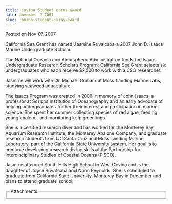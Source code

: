 ```yaml
---
title: Covina Student earns award
date: November 7 2007
slug: covina-student-earns-award
---
```


 
<span class="date">Posted on Nov 07, 2007 </span>
<p>
  California Sea Grant has named Jasmine Ruvalcaba a 2007 John D. Isaacs Marine
  Undergraduate Scholar.
</p>
<p>
  The National Oceanic and Atmospheric Administration funds the Isaacs
  Undergraduate Research Scholars Program; California Sea Grant selects six
  undergraduates who each receive $2,500 to work with a CSG researcher.
</p>
<p>
  Jasmine will work with Dr. Michael Graham at Moss Landing Marine Labs,
  studying seaweed aquaculture.
</p>
<p>
  The Isaacs Program was created in 2006 in memory of John Isaacs, a professor
  at Scripps Institution of Oceanography and an early advocate of helping
  undergraduates further their interest and participation in marine science. She
  spent her summer collecting species of red algae, feeding young abalone, and
  monitoring kelp greenlings.
</p>
<p>
  She is a certified research diver and has worked for the Monterey Bay Aquarium
  Research Institute, the Monterey Abalone Company, and graduate research
  students from UC Santa Cruz and Moss Landing Marine Laboratory, part of the
  California State University system. Her goal is to continue developing
  research diving skills at the Partnership for Interdisciplinary Studies of
  Coastal Oceans (PISCO).
</p>
<p>
  Jasmine attended South Hills High School in West Covina and is the daughter of
  Joyce Ruvalcaba and Norm Reynolds. She is scheduled to graduate from
  California State University, Monterey Bay in December and plans to attend
  graduate school.<br />
</p>
<fieldset class="fieldgroup group-attachments">
  <legend>Attachments</legend>
  <div class="field field-type-emvideo field-field-attach-video">
    <div class="field-items">
      <div class="field-item odd">
        <div class="emvideo emvideo-video emvideo-" />
      </div>
    </div>
  </div>
</fieldset>
 
